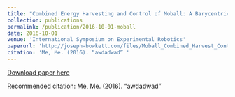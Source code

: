 ```yaml
---
title: "Combined Energy Harvesting and Control of Moball: A Barycentric Spherical Robot"
collection: publications
permalink: /publication/2016-10-01-moball
date: 2016-10-01
venue: 'International Symposium on Experimental Robotics'
paperurl: 'http://joseph-bowkett.com/files/Moball_Combined_Harvest_Control.pdf'
citation: 'Me, Me. (2016). “awdadwad” '
---
```


<a href='http://joseph-bowkett.com/files/Moball_Combined_Harvest_Control.pdf'>Download paper here</a>

Recommended citation: Me, Me. (2016). “awdadwad” 